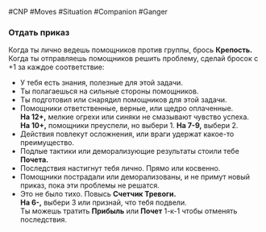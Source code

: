 #CNP #Moves #Situation #Companion #Ganger  

### Отдать приказ  
Когда ты лично ведешь помощников против группы, брось **Крепость.** 
Когда ты отправляешь помощников решить проблему, сделай бросок с +1 за  каждое соответствие:  
-  У тебя есть знания, полезные для этой задачи.  
-  Ты полагаешься на сильные стороны помощников.  
-  Ты подготовил или снарядил помощников для этой задачи.  
-  Помощники ответственные, верные, или щедро оплаченные.  
**На 12+,** мелкие огрехи или синяки не смазывают чувство успеха.  
**На 10+,** помощники преуспели, но выбери 1. **На 7-9,** выбери 2.  
-  Действия повлекут осложнения, или враги удержат какое-то преимущество.  
-  Подлые тактики или деморализующие результаты стоили тебе **Почета.**  
-  Последствия настигнут тебя лично. Прямо или косвенно.  
-  Помощники пострадали или деморализованы, и не примут новый приказ,  пока эти проблемы не решатся.  
-  Это не было тихо. Повысь **Счетчик Тревоги.**  
**На 6-,** выбери 3 или признай, что тебя подвели.  
Ты можешь тратить **Прибыль** или **Почет** 1-к-1 чтобы отменять последствия. 